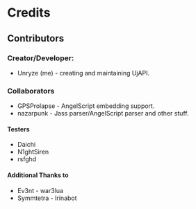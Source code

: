 # Credits

## Contributors

### Creator/Developer:
* Unryze (me) - creating and maintaining UjAPI.

### Collaborators
* GPSProlapse - AngelScript embedding support.
* nazarpunk - Jass parser/AngelScript parser and other stuff.

#### Testers
* Daichi
* N1ghtSiren
* rsfghd

#### Additional Thanks to
* Ev3nt - war3lua
* Symmtetra - Irinabot